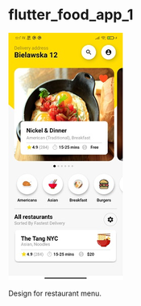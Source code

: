 # flutter_food_app_1
![alt text](https://raw.githubusercontent.com/emadhbasri/flutter_food_app_1/master/demo/foodApp1.jpg)

Design for restaurant menu.